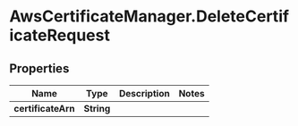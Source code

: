 # AwsCertificateManager.DeleteCertificateRequest

## Properties

Name | Type | Description | Notes
------------ | ------------- | ------------- | -------------
**certificateArn** | **String** |  | 


